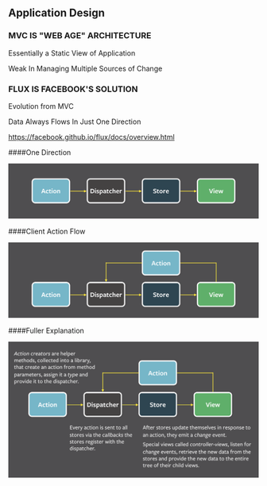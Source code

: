 ## Application Design


### MVC IS "WEB AGE" ARCHITECTURE

Essentially a Static View of Application

Weak In Managing Multiple Sources of Change


### FLUX IS FACEBOOK'S SOLUTION

Evolution from MVC

Data Always Flows In Just One Direction

https://facebook.github.io/flux/docs/overview.html


####One Direction

![Flux Image Phase One](images/flux-simple-f8-diagram-1300w.png)


####Client Action Flow

![Flux Image Phase Two](images/flux-simple-f8-diagram-with-client-action-1300w.png)


####Fuller Explanation

![Flux Image Phase Three](images/flux-simple-f8-diagram-explained-1300w.png)
